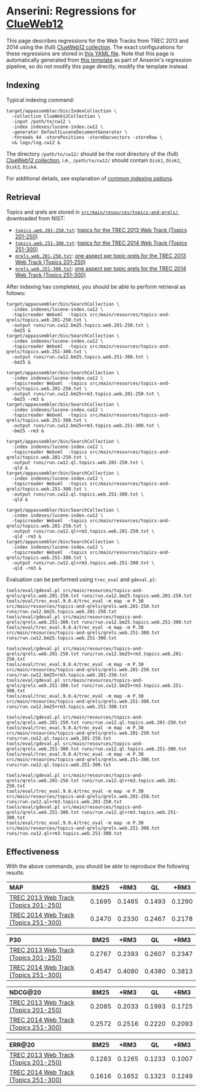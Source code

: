 # Anserini: Regressions for [ClueWeb12](http://lemurproject.org/clueweb12.php/)

This page describes regressions for the Web Tracks from TREC 2013 and 2014 using the (full) [ClueWeb12 collection](http://lemurproject.org/clueweb12.php/).
The exact configurations for these regressions are stored in [this YAML file](../src/main/resources/regression/cw12.yaml).
Note that this page is automatically generated from [this template](../src/main/resources/docgen/templates/cw12.template) as part of Anserini's regression pipeline, so do not modify this page directly; modify the template instead.

## Indexing

Typical indexing command:

```
target/appassembler/bin/IndexCollection \
  -collection ClueWeb12Collection \
  -input /path/to/cw12 \
  -index indexes/lucene-index.cw12 \
  -generator DefaultLuceneDocumentGenerator \
  -threads 44 -storePositions -storeDocvectors -storeRaw \
  >& logs/log.cw12 &
```

The directory `/path/to/cw12/` should be the root directory of the (full) [ClueWeb12 collection](http://lemurproject.org/clueweb12.php/), i.e., `/path/to/cw12/` should contain `Disk1`, `Disk2`, `Disk3`, `Disk4`.

For additional details, see explanation of [common indexing options](common-indexing-options.md).

## Retrieval

Topics and qrels are stored in [`src/main/resources/topics-and-qrels/`](../src/main/resources/topics-and-qrels/), downloaded from NIST:

+ [`topics.web.201-250.txt`](../src/main/resources/topics-and-qrels/topics.web.201-250.txt): [topics for the TREC 2013 Web Track (Topics 201-250)](http://trec.nist.gov/data/web/2013/trec2013-topics.xml)
+ [`topics.web.251-300.txt`](../src/main/resources/topics-and-qrels/topics.web.251-300.txt): [topics for the TREC 2014 Web Track (Topics 251-300)](http://trec.nist.gov/data/web/2014/trec2014-topics.xml)
+ [`qrels.web.201-250.txt`](../src/main/resources/topics-and-qrels/qrels.web.201-250.txt): [one aspect per topic qrels for the TREC 2013 Web Track (Topics 201-250)](http://trec.nist.gov/data/web/2013/qrels.adhoc.txt)
+ [`qrels.web.251-300.txt`](../src/main/resources/topics-and-qrels/qrels.web.251-300.txt): [one aspect per topic qrels for the TREC 2014 Web Track (Topics 251-300)](http://trec.nist.gov/data/web/2014/qrels.adhoc.txt)

After indexing has completed, you should be able to perform retrieval as follows:

```
target/appassembler/bin/SearchCollection \
  -index indexes/lucene-index.cw12 \
  -topicreader Webxml  -topics src/main/resources/topics-and-qrels/topics.web.201-250.txt \
  -output runs/run.cw12.bm25.topics.web.201-250.txt \
  -bm25 &
target/appassembler/bin/SearchCollection \
  -index indexes/lucene-index.cw12 \
  -topicreader Webxml  -topics src/main/resources/topics-and-qrels/topics.web.251-300.txt \
  -output runs/run.cw12.bm25.topics.web.251-300.txt \
  -bm25 &

target/appassembler/bin/SearchCollection \
  -index indexes/lucene-index.cw12 \
  -topicreader Webxml  -topics src/main/resources/topics-and-qrels/topics.web.201-250.txt \
  -output runs/run.cw12.bm25+rm3.topics.web.201-250.txt \
  -bm25 -rm3 &
target/appassembler/bin/SearchCollection \
  -index indexes/lucene-index.cw12 \
  -topicreader Webxml  -topics src/main/resources/topics-and-qrels/topics.web.251-300.txt \
  -output runs/run.cw12.bm25+rm3.topics.web.251-300.txt \
  -bm25 -rm3 &

target/appassembler/bin/SearchCollection \
  -index indexes/lucene-index.cw12 \
  -topicreader Webxml  -topics src/main/resources/topics-and-qrels/topics.web.201-250.txt \
  -output runs/run.cw12.ql.topics.web.201-250.txt \
  -qld &
target/appassembler/bin/SearchCollection \
  -index indexes/lucene-index.cw12 \
  -topicreader Webxml  -topics src/main/resources/topics-and-qrels/topics.web.251-300.txt \
  -output runs/run.cw12.ql.topics.web.251-300.txt \
  -qld &

target/appassembler/bin/SearchCollection \
  -index indexes/lucene-index.cw12 \
  -topicreader Webxml  -topics src/main/resources/topics-and-qrels/topics.web.201-250.txt \
  -output runs/run.cw12.ql+rm3.topics.web.201-250.txt \
  -qld -rm3 &
target/appassembler/bin/SearchCollection \
  -index indexes/lucene-index.cw12 \
  -topicreader Webxml  -topics src/main/resources/topics-and-qrels/topics.web.251-300.txt \
  -output runs/run.cw12.ql+rm3.topics.web.251-300.txt \
  -qld -rm3 &
```

Evaluation can be performed using `trec_eval` and `gdeval.pl`:

```
tools/eval/gdeval.pl src/main/resources/topics-and-qrels/qrels.web.201-250.txt runs/run.cw12.bm25.topics.web.201-250.txt
tools/eval/trec_eval.9.0.4/trec_eval -m map -m P.30 src/main/resources/topics-and-qrels/qrels.web.201-250.txt runs/run.cw12.bm25.topics.web.201-250.txt
tools/eval/gdeval.pl src/main/resources/topics-and-qrels/qrels.web.251-300.txt runs/run.cw12.bm25.topics.web.251-300.txt
tools/eval/trec_eval.9.0.4/trec_eval -m map -m P.30 src/main/resources/topics-and-qrels/qrels.web.251-300.txt runs/run.cw12.bm25.topics.web.251-300.txt

tools/eval/gdeval.pl src/main/resources/topics-and-qrels/qrels.web.201-250.txt runs/run.cw12.bm25+rm3.topics.web.201-250.txt
tools/eval/trec_eval.9.0.4/trec_eval -m map -m P.30 src/main/resources/topics-and-qrels/qrels.web.201-250.txt runs/run.cw12.bm25+rm3.topics.web.201-250.txt
tools/eval/gdeval.pl src/main/resources/topics-and-qrels/qrels.web.251-300.txt runs/run.cw12.bm25+rm3.topics.web.251-300.txt
tools/eval/trec_eval.9.0.4/trec_eval -m map -m P.30 src/main/resources/topics-and-qrels/qrels.web.251-300.txt runs/run.cw12.bm25+rm3.topics.web.251-300.txt

tools/eval/gdeval.pl src/main/resources/topics-and-qrels/qrels.web.201-250.txt runs/run.cw12.ql.topics.web.201-250.txt
tools/eval/trec_eval.9.0.4/trec_eval -m map -m P.30 src/main/resources/topics-and-qrels/qrels.web.201-250.txt runs/run.cw12.ql.topics.web.201-250.txt
tools/eval/gdeval.pl src/main/resources/topics-and-qrels/qrels.web.251-300.txt runs/run.cw12.ql.topics.web.251-300.txt
tools/eval/trec_eval.9.0.4/trec_eval -m map -m P.30 src/main/resources/topics-and-qrels/qrels.web.251-300.txt runs/run.cw12.ql.topics.web.251-300.txt

tools/eval/gdeval.pl src/main/resources/topics-and-qrels/qrels.web.201-250.txt runs/run.cw12.ql+rm3.topics.web.201-250.txt
tools/eval/trec_eval.9.0.4/trec_eval -m map -m P.30 src/main/resources/topics-and-qrels/qrels.web.201-250.txt runs/run.cw12.ql+rm3.topics.web.201-250.txt
tools/eval/gdeval.pl src/main/resources/topics-and-qrels/qrels.web.251-300.txt runs/run.cw12.ql+rm3.topics.web.251-300.txt
tools/eval/trec_eval.9.0.4/trec_eval -m map -m P.30 src/main/resources/topics-and-qrels/qrels.web.251-300.txt runs/run.cw12.ql+rm3.topics.web.251-300.txt
```

## Effectiveness

With the above commands, you should be able to reproduce the following results:

MAP                                     | BM25      | +RM3      | QL        | +RM3      |
:---------------------------------------|-----------|-----------|-----------|-----------|
[TREC 2013 Web Track (Topics 201-250)](../src/main/resources/topics-and-qrels/topics.web.201-250.txt)| 0.1695    | 0.1465    | 0.1493    | 0.1290    |
[TREC 2014 Web Track (Topics 251-300)](../src/main/resources/topics-and-qrels/topics.web.251-300.txt)| 0.2470    | 0.2330    | 0.2467    | 0.2178    |


P30                                     | BM25      | +RM3      | QL        | +RM3      |
:---------------------------------------|-----------|-----------|-----------|-----------|
[TREC 2013 Web Track (Topics 201-250)](../src/main/resources/topics-and-qrels/topics.web.201-250.txt)| 0.2767    | 0.2393    | 0.2607    | 0.2347    |
[TREC 2014 Web Track (Topics 251-300)](../src/main/resources/topics-and-qrels/topics.web.251-300.txt)| 0.4547    | 0.4080    | 0.4380    | 0.3813    |


NDCG@20                                 | BM25      | +RM3      | QL        | +RM3      |
:---------------------------------------|-----------|-----------|-----------|-----------|
[TREC 2013 Web Track (Topics 201-250)](../src/main/resources/topics-and-qrels/topics.web.201-250.txt)| 0.2085    | 0.2033    | 0.1993    | 0.1725    |
[TREC 2014 Web Track (Topics 251-300)](../src/main/resources/topics-and-qrels/topics.web.251-300.txt)| 0.2572    | 0.2516    | 0.2220    | 0.2093    |


ERR@20                                  | BM25      | +RM3      | QL        | +RM3      |
:---------------------------------------|-----------|-----------|-----------|-----------|
[TREC 2013 Web Track (Topics 201-250)](../src/main/resources/topics-and-qrels/topics.web.201-250.txt)| 0.1283    | 0.1265    | 0.1233    | 0.1007    |
[TREC 2014 Web Track (Topics 251-300)](../src/main/resources/topics-and-qrels/topics.web.251-300.txt)| 0.1616    | 0.1652    | 0.1323    | 0.1249    |
